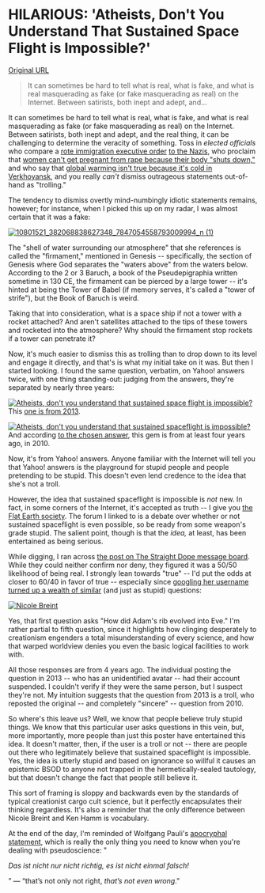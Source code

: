# HILARIOUS: 'Atheists, Don't You Understand That Sustained Space Flight is Impossible?'

[Original URL](http://aattp.org/hilarious-atheists-dont-you-understand-that-sustained-space-flight-is-impossible/)

> It can sometimes be hard to tell what is real, what is fake, and what is real masquerading as fake (or fake masquerading as real) on the Internet. Between satirists, both inept and adept, and...

It can sometimes be hard to tell what is real, what is fake, and what is real masquerading as fake (or fake masquerading as real) on the Internet. Between satirists, both inept and adept, and the real thing, it can be challenging to determine the veracity of something. Toss in _elected officials_ who compare a [rote immigration executive order](http://aattp.org/gop-lie-goes-up-in-flames-every-president-since-and-including-eisenhower-used-executive-power-on-immigration/) [to the Nazis](http://aattp.org/madman-hitler-emperor-cheater-fraud-republicans-have-total-psychotic-melt-down-over-obamas-immigration-action/), who proclaim that [women can't get pregnant from rape because their body "shuts down,"](http://aattp.org/surprised-turn-legitimate-rape-todd-akin-supporter-nazi-science/) and who say that [global warming isn't true because it's cold in Verkhoyansk](http://aattp.org/baby-its-dumb-outside-senator-inhofe-says-climate-changed-disproved-by-cold-weather/), and you really _can't_ dismiss outrageous statements out-of-hand as "trolling."

The tendency to dismiss overtly mind-numbingly idiotic statements remains, however; for instance, when I picked this up on my radar, I was almost certain that it was a fake:

[![10801521_382068838627348_7847054558793009994_n (1)](http://aattp.org/wp-content/uploads/2014/11/10801521_382068838627348_7847054558793009994_n-1.jpg)](http://aattp.org/wp-content/uploads/2014/11/10801521_382068838627348_7847054558793009994_n-1.jpg)

The "shell of water surrounding our atmosphere" that she references is called the "firmament," mentioned in Genesis -- specifically, the section of Genesis where God separates the "waters above" from the waters below. According to the 2 or 3 Baruch, a book of the Pseudepigraphia written sometime in 130 CE, the firmament can be pierced by a large tower -- it's hinted at being the Tower of Babel (if memory serves, it's called a "tower of strife"), but the Book of Baruch is weird.

Taking that into consideration, what is a space ship if not a tower with a rocket attached? And aren't satellites attached to the tips of these towers and rocketed into the atmosphere? Why should the firmament stop rockets if a tower can penetrate it?

Now, it's much easier to dismiss this as trolling than to drop down to its level and engage it directly, and that's is what my initial take on it was. But then I started looking. I found the same question, verbatim, on Yahoo! answers twice, with one thing standing-out: judging from the answers, they're separated by nearly three years:

[![Atheists, don't you understand that sustained space flight is impossible? ](http://aattp.org/wp-content/uploads/2014/11/2011.jpg)](http://aattp.org/wp-content/uploads/2014/11/2011.jpg) This [one is from 2013](https://answers.yahoo.com/question/index?qid=20130824010029AAZImRD).

[![Atheists, don't you understand that sustained spaceflight is impossible? ](http://aattp.org/wp-content/uploads/2014/11/2013.jpg)](http://aattp.org/wp-content/uploads/2014/11/2013.jpg) And according [to the chosen answer](https://answers.yahoo.com/question/index?qid=20110522011511AAl1rIx), this gem is from at least four years ago, in 2010.

Now, it's from Yahoo! answers. Anyone familiar with the Internet will tell you that Yahoo! answers is the playground for stupid people and people pretending to be stupid. This doesn't even lend credence to the idea that she's not a troll.

However, the idea that sustained spaceflight is impossible is _not_ new. In fact, in some corners of the Internet, it's accepted as truth -- I give you [the Flat Earth society](http://theflatearthsociety.org/forum/index.php?topic=49604.40#.VHJBhYvF-gY). The forum I linked to is a debate over whether or not sustained spaceflight is even possible, so be ready from some weapon's grade stupid. The salient point, though is that the _idea,_ at least, has been entertained as being serious.

While digging, I ran across [the post on The Straight Dope message board](http://boards.straightdope.com/sdmb/showthread.php?t=698225). While they could neither confirm nor deny, they figured it was a 50/50 likelihood of being real. I strongly lean towards "true" -- I'd put the odds at closer to 60/40 in favor of true -- especially since [googling her username turned up a wealth of similar](https://answers.yahoo.com/activity/questions?show=K2MEQJZRC4IW5UK6UUY6WTNBCQ&t=g) (and just as stupid) questions:

[![Nicole Breint](http://aattp.org/wp-content/uploads/2014/11/Capture19.jpg)](http://aattp.org/wp-content/uploads/2014/11/Capture19.jpg)

Yes, that first question asks "How did Adam's rib evolved into Eve." I'm rather partial to fifth question, since it highlights how clinging desperately to creationism engenders a total misunderstanding of every science, and how that warped worldview denies you even the basic logical facilities to work with.

All those responses are from 4 years ago. The individual posting the question in 2013 -- who has an unidentified avatar -- had their account suspended. I couldn't verify if they were the same person, but I suspect they're not. My intuition suggests that the question from 2013 is a troll, who reposted the original -- and completely "sincere" -- question from 2010.

So where's this leave us? Well, we know that people believe truly stupid things. We know that this particular user asks questions in this vein, but, more importantly, more people than just this poster have entertained this idea. It doesn't matter, then, if the user is a troll or not -- there are people out there who legitimately believe that sustained spaceflight is impossible. Yes, the idea is utterly stupid and based on ignorance so willful it causes an epistemic BSOD to anyone not trapped in the hermetically-sealed tautology, but that doesn't change the fact that people still believe it.

This sort of framing is sloppy and backwards even by the standards of typical creationist cargo cult science, but it perfectly encapsulates their thinking regardless. It's also a reminder that the only difference between Nicole Breint and Ken Hamm is vocabulary.

At the end of the day, I'm reminded of Wolfgang Pauli's [apocryphal statement](http://en.wikipedia.org/wiki/Not_even_wrong), which is really the only thing you need to know when you're dealing with pseudoscience: "

_<span lang="de">Das ist nicht nur nicht richtig, es ist nicht einmal falsch!</span>_

<span lang="de">” — “that’s not only not right, <em>that’s not even wrong</em>.”</span>
